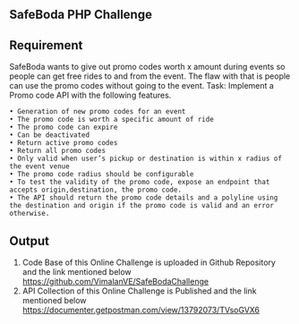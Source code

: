 ## SafeBoda PHP Challenge

## Requirement
SafeBoda wants to give out promo codes worth x amount during events so people can get free rides to and from the event. The flaw with that is people can use the promo codes without going to the event.
Task: Implement a Promo code API with the following features.

    • Generation of new promo codes for an event
    • The promo code is worth a specific amount of ride
    • The promo code can expire
    • Can be deactivated
    • Return active promo codes
    • Return all promo codes
    • Only valid when user’s pickup or destination is within x radius of the event venue
    • The promo code radius should be configurable
    • To test the validity of the promo code, expose an endpoint that accepts origin,destination, the promo code.
    • The API should return the promo code details and a polyline using the destination and origin if the promo code is valid and an error otherwise.

## Output
1) Code Base of this Online Challenge is uploaded in Github Repository and the link mentioned below
    https://github.com/VimalanVE/SafeBodaChallenge
2) API Collection of this Online Challenge is Published and the link mentioned below
    https://documenter.getpostman.com/view/13792073/TVsoGVX6
